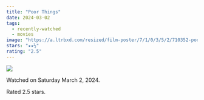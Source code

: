 ```yaml
---
title: "Poor Things"
date: 2024-03-02
tags:
  - recently-watched
  - movies
image: "https://a.ltrbxd.com/resized/film-poster/7/1/0/3/5/2/710352-poor-things-0-600-0-900-crop.jpg?v=a0f2ee9a0e"
stars: "★★½"
rating: "2.5"
---
```


<div class="letterboxd-movie-data-content">
   <p><img src="https://a.ltrbxd.com/resized/film-poster/7/1/0/3/5/2/710352-poor-things-0-600-0-900-crop.jpg?v=a0f2ee9a0e"/></p> <p>Watched on Saturday March 2, 2024.</p> 
  <p>Rated 2.5 stars.<p>
  <div class="float-clear"></div>
</div>
